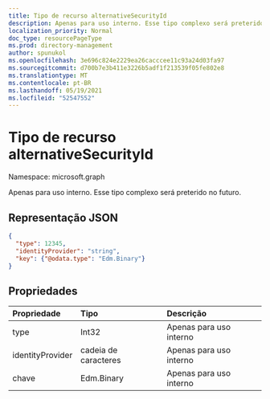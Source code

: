 ```yaml
---
title: Tipo de recurso alternativeSecurityId
description: Apenas para uso interno. Esse tipo complexo será preterido no futuro.
localization_priority: Normal
doc_type: resourcePageType
ms.prod: directory-management
author: spunukol
ms.openlocfilehash: 3e696c824e2229ea26cacccee11c93a24d03fa97
ms.sourcegitcommit: d700b7e3b411e3226b5adf1f213539f05fe802e8
ms.translationtype: MT
ms.contentlocale: pt-BR
ms.lasthandoff: 05/19/2021
ms.locfileid: "52547552"
---
```

# <a name="alternativesecurityid-resource-type"></a>Tipo de recurso alternativeSecurityId

Namespace: microsoft.graph

Apenas para uso interno. Esse tipo complexo será preterido no futuro.

## <a name="json-representation"></a>Representação JSON

<!--{
  "blockType": "resource",
  "@odata.type": "microsoft.graph.alternativeSecurityId"
}-->

```json
{
  "type": 12345,
  "identityProvider": "string",
  "key": {"@odata.type": "Edm.Binary"}
}
```

## <a name="properties"></a>Propriedades
| Propriedade         | Tipo       | Descrição
|:-----------------|:-----------|:---------------------
| type             | Int32      | Apenas para uso interno
| identityProvider | cadeia de caracteres     | Apenas para uso interno
| chave              | Edm.Binary | Apenas para uso interno


